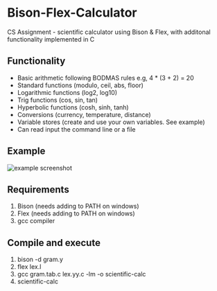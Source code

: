 # Bison-Flex-Calculator
CS Assignment - scientific calculator using Bison &amp; Flex, with additonal functionality implemented in C

## Functionality 
* Basic arithmetic following BODMAS rules e.g, 4 * (3 + 2) = 20
* Standard functions (modulo, ceil, abs, floor) 
* Logarithmic functions (log2, log10)
* Trig functions (cos, sin, tan)
* Hyperbolic functions (cosh, sinh, tanh)
* Conversions (currency, temperature, distance) 
* Variable stores (create and use your own variables. See example)
* Can read input the command line or a file

## Example
![example screenshot](http://i.imgur.com/FArh5XE.png "Example use of the calculator")

## Requirements
1. Bison (needs adding to PATH on windows)
2. Flex (needs adding to PATH on windows)
3. gcc compiler

## Compile and execute
1. bison -d gram.y
2. flex lex.l
3. gcc gram.tab.c lex.yy.c -lm -o scientific-calc
4. scientific-calc
